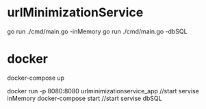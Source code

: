 # urlMinimizationService
go run ./cmd/main.go -inMemory 
go run ./cmd/main.go -dbSQL

# docker
docker-compose up

docker run -p 8080:8080 urlminimizationservice_app //start servise inMemory
docker-compose start //start servise dbSQL